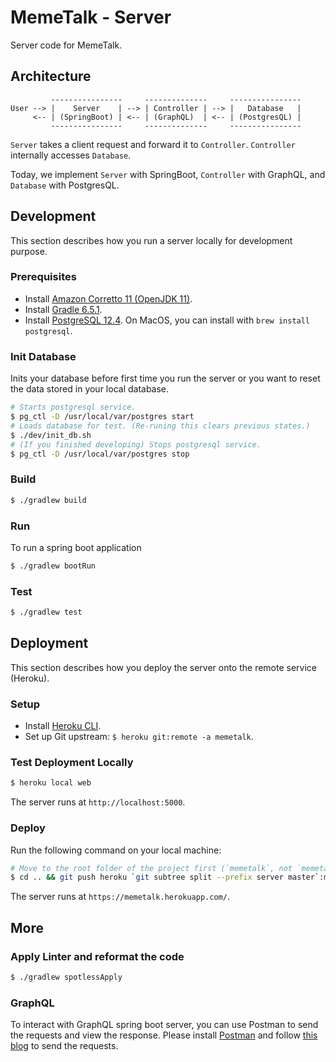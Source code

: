 # MemeTalk - Server

Server code for MemeTalk.

## Architecture

```
         ----------------     --------------     ----------------
User --> |    Server    | --> | Controller | --> |   Database   |
     <-- | (SpringBoot) | <-- | (GraphQL)  | <-- | (PostgresQL) |
         ----------------     --------------     ----------------
```

`Server` takes a client request and forward it to `Controller`. `Controller`
internally accesses `Database`.

Today, we implement `Server` with SpringBoot, `Controller` with GraphQL, and
`Database` with PostgresQL.

## Development

This section describes how you run a server locally for development purpose.

### Prerequisites

- Install [Amazon Corretto 11 (OpenJDK 11)](https://docs.aws.amazon.com/corretto/latest/corretto-11-ug/downloads-list.html).
- Install [Gradle 6.5.1](https://gradle.org/install/).
- Install [PostgreSQL 12.4](https://www.postgresql.org/docs/12/index.html). On MacOS, you can install with `brew install postgresql`.

### Init Database

Inits your database before first time you run the server or you want to reset
the data stored in your local database.

```bash
# Starts postgresql service.
$ pg_ctl -D /usr/local/var/postgres start
# Loads database for test. (Re-runing this clears previous states.)
$ ./dev/init_db.sh
# (If you finished developing) Stops postgresql service.
$ pg_ctl -D /usr/local/var/postgres stop
```

### Build

```bash
$ ./gradlew build
```

### Run

To run a spring boot application

```bash
$ ./gradlew bootRun
```

### Test

```bash
$ ./gradlew test
```

## Deployment

This section describes how you deploy the server onto the remote service
(Heroku).

### Setup

- Install [Heroku CLI](https://devcenter.heroku.com/articles/heroku-cli).
- Set up Git upstream: `$ heroku git:remote -a memetalk`.

### Test Deployment Locally

```bash
$ heroku local web
```

The server runs at `http://localhost:5000`.

### Deploy

Run the following command on your local machine:

```bash
# Move to the root folder of the project first (`memetalk`, not `memetalk/server`).
$ cd .. && git push heroku `git subtree split --prefix server master`:master --force
```

The server runs at `https://memetalk.herokuapp.com/`.

## More

### Apply Linter and reformat the code

```bash
$ ./gradlew spotlessApply
```

### GraphQL

To interact with GraphQL spring boot server, you can use Postman to send the requests and view the response.
Please install [Postman](https://www.postman.com/) and follow [this blog](https://learning.postman.com/docs/sending-requests/supported-api-frameworks/graphql/) to send the requests.
